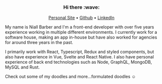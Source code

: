 <h3 align="center">Hi there :wave:</h3>

<p align="center">
  <a href="https://nialldbarber.com/" target="_blank">Personal Site</a> •
  <a href="https://github.com/nialldbarber" target="_blank">Github</a> •
  <a href="https://www.linkedin.com/in/niall-barber/" target="_blank">LinkedIn</a>
</p>

My name is Niall Barber and I'm a front-end developer with over five years experience working in multiple different environments. I currently work for a software house, making an app in-house but have also worked for agencies for around three years in the past.

I primarily work with React, Typescript, Redux and styled components, but also have experience in Vue, Svelte and React Native. I also have personal experience of back end technologies such as Node, GraphQL, MongoDB, MySQL and Rust. 

Check out some of my doodles and more...formulated doodles :relaxed:
